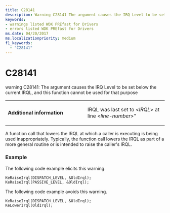 ```yaml
---
title: C28141
description: Warning C28141 The argument causes the IRQ Level to be set below the current IRQL, and this function cannot be used for that purpose.
keywords:
- warnings listed WDK PREfast for Drivers
- errors listed WDK PREfast for Drivers
ms.date: 04/20/2017
ms.localizationpriority: medium 
f1_keywords: 
  - "C28141"
---
```


# C28141


warning C28141: The argument causes the IRQ Level to be set below the current IRQL, and this function cannot be used for that purpose

<table>
<colgroup>
<col width="50%" />
<col width="50%" />
</colgroup>
<tbody>
<tr class="odd">
<td align="left"><p><strong>Additional information</strong></p></td>
<td align="left"><p>IRQL was last set to &lt;<em>IRQL</em>&gt; at line &lt;<em>line-number</em>&gt;"</p></td>
</tr>
</tbody>
</table>

 

A function call that lowers the IRQL at which a caller is executing is being used inappropriately. Typically, the function call lowers the IRQL as part of a more general routine or is intended to raise the caller's IRQL.

### <span id="example"></span><span id="EXAMPLE"></span>Example

The following code example elicits this warning.

```
KeRaiseIrql(DISPATCH_LEVEL, &OldIrql);
KeRaiseIrql(PASSIVE_LEVEL, &OldIrql);
```

The following code example avoids this warning.

```
KeRaiseIrql(DISPATCH_LEVEL, &OldIrql);
KeLowerIrql(OldIrql);
```

 

 





